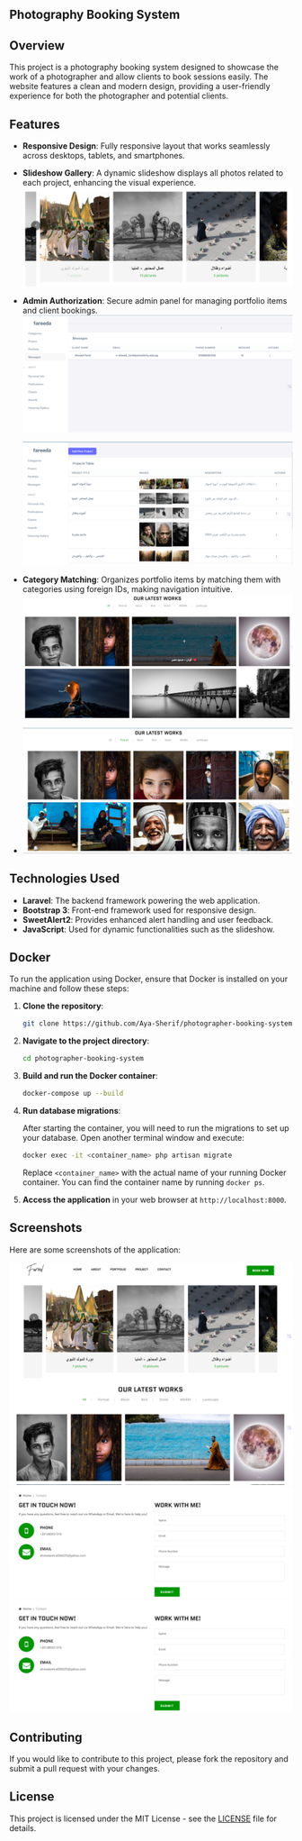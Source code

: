 ## Photography Booking System

## Overview

This project is a photography booking system designed to showcase the work of a photographer and allow clients to book sessions easily. The website features a clean and modern design, providing a user-friendly experience for both the photographer and potential clients.

## Features

- **Responsive Design**: Fully responsive layout that works seamlessly across desktops, tablets, and smartphones.

- **Slideshow Gallery**: A dynamic slideshow displays all photos related to each project, enhancing the visual experience.
![Slide Show](https://github.com/Aya-Sherif/photographer-booking-system/blob/995f9df1ea1589b755ed1a2c4503670ec45a5624/ReadMePhotos/Screenshot%202024-10-04%20141525.png)


- **Admin Authorization**: Secure admin panel for managing portfolio items and client bookings.
  ![Admin Authorization Screenshot](https://github.com/Aya-Sherif/photographer-booking-system/blob/a480a9f24b3d2933ae3c730469b7d2de87c22f95/ReadMePhotos/Screenshot%202024-10-04%20142006.png)
  
  
  ![Admin Authorization Screenshot](https://github.com/Aya-Sherif/photographer-booking-system/blob/a480a9f24b3d2933ae3c730469b7d2de87c22f95/ReadMePhotos/Screenshot%202024-10-04%20141821.png)

- **Category Matching**: Organizes portfolio items by matching them with categories using foreign IDs, making navigation intuitive.
  ![Category Matching Screenshot](https://github.com/Aya-Sherif/photographer-booking-system/blob/a480a9f24b3d2933ae3c730469b7d2de87c22f95/ReadMePhotos/Screenshot%202024-10-04%20144326.png)

- ![Category Matching Screenshot](https://github.com/Aya-Sherif/photographer-booking-system/blob/a480a9f24b3d2933ae3c730469b7d2de87c22f95/ReadMePhotos/Screenshot%202024-10-04%20144519.png)

## Technologies Used

- **Laravel**: The backend framework powering the web application.
- **Bootstrap 3**: Front-end framework used for responsive design.
- **SweetAlert2**: Provides enhanced alert handling and user feedback.
- **JavaScript**: Used for dynamic functionalities such as the slideshow.

## Docker

To run the application using Docker, ensure that Docker is installed on your machine and follow these steps:

1. **Clone the repository**:
   
   ```bash
   git clone https://github.com/Aya-Sherif/photographer-booking-system.git
   ```

2. **Navigate to the project directory**:
   
   ```bash
   cd photographer-booking-system
   ```

3. **Build and run the Docker container**:
   
   ```bash
   docker-compose up --build
   ```

4. **Run database migrations**:
   
   After starting the container, you will need to run the migrations to set up your database. Open another terminal window and execute:
   
   ```bash
   docker exec -it <container_name> php artisan migrate
   ```
   
   Replace `<container_name>` with the actual name of your running Docker container. You can find the container name by running `docker ps`.

5. **Access the application** in your web browser at `http://localhost:8000`.

## Screenshots

Here are some screenshots of the application:

![Home Page](https://github.com/Aya-Sherif/photographer-booking-system/blob/a480a9f24b3d2933ae3c730469b7d2de87c22f95/ReadMePhotos/Ahmed-Fareed-10-04-2024_02_50_PM.png)
![Projects](https://github.com/Aya-Sherif/photographer-booking-system/blob/a480a9f24b3d2933ae3c730469b7d2de87c22f95/ReadMePhotos/Screenshot%202024-10-04%20145544.png)
![Contact US](https://github.com/Aya-Sherif/photographer-booking-system/blob/a480a9f24b3d2933ae3c730469b7d2de87c22f95/ReadMePhotos/Screenshot%202024-10-04%20145544.png)


## Contributing

If you would like to contribute to this project, please fork the repository and submit a pull request with your changes.

## License

This project is licensed under the MIT License - see the [LICENSE](LICENSE) file for details.
